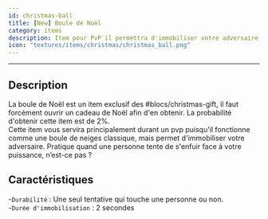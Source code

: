 ```yaml
---
id: christmas-ball
title: [New] Boule de Noël
category: items
description: Item pour PvP il permettra d'immobiliser votre adversaire
icon: "textures/items/christmas/christmas_ball.png"
---
```

___
## Description

La boule de Noël est un item exclusif des #blocs/christmas-gift, il faut forcément ouvrir un cadeau de Noël afin d'en obtenir. La probabilité d'obtenir cette item est de 2%.   
Cette item vous servira principalement durant un pvp puisqu'il fonctionne comme une boule de neiges classique, mais permet d'immobiliser votre adversaire. Pratique quand une personne tente de s'enfuir face à votre puissance, n’est-ce pas ?

## Caractéristiques 

-``Durabilité`` : Une seul tentative qui touche une personne ou non.  
-``Durée d'immobilisation`` : 2 secondes
